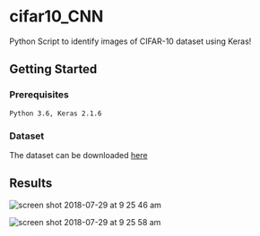 # cifar10_CNN
Python Script to identify images of CIFAR-10 dataset using Keras!

## Getting Started

### Prerequisites

    Python 3.6, Keras 2.1.6
    
### Dataset

 The dataset can be downloaded [here](https://www.cs.toronto.edu/~kriz/cifar.html)
 
## Results

![screen shot 2018-07-29 at 9 25 46 am](https://user-images.githubusercontent.com/13464773/43362834-aaae7066-9311-11e8-90e2-6c15588e8f7d.png)

![screen shot 2018-07-29 at 9 25 58 am](https://user-images.githubusercontent.com/13464773/43362835-adff7648-9311-11e8-9f66-3a723b58dd88.png)
